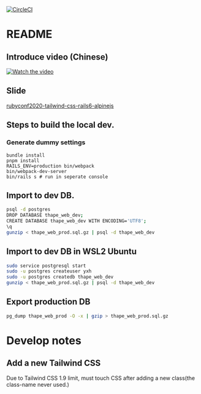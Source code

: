 [![CircleCI](https://circleci.com/gh/thape-cn/web.svg?style=svg)](https://circleci.com/gh/thape-cn/web)

# README

## Introduce video (Chinese)

[![Watch the video](https://i.ytimg.com/vi/eJvLOpA4NtM/hqdefault.jpg)](https://www.youtube.com/watch?v=eJvLOpA4NtM&t=59s)

## Slide

[rubyconf2020-tailwind-css-rails6-alpinejs](https://www.thape.com/uploads/rubyconf2020-tailwind-css-rails6-alpinejs.key)

## Steps to build the local dev.

### Generate dummy settings

```
bundle install
pnpm install
RAILS_ENV=production bin/webpack
bin/webpack-dev-server
bin/rails s # run in seperate console
```

## Import to dev DB.

```bash
psql -d postgres
DROP DATABASE thape_web_dev;
CREATE DATABASE thape_web_dev WITH ENCODING='UTF8';
\q
gunzip < thape_web_prod.sql.gz | psql -d thape_web_dev
```

## Import to dev DB in WSL2 Ubuntu

```bash
sudo service postgresql start
sudo -u postgres createuser yxh
sudo -u postgres createdb thape_web_dev
gunzip < thape_web_prod.sql.gz | psql -d thape_web_dev
```

## Export production DB

```bash
pg_dump thape_web_prod -O -x | gzip > thape_web_prod.sql.gz
```

# Develop notes

## Add a new Tailwind CSS

Due to Tailwind CSS 1.9 limit, must touch CSS after adding a new class(the class-name never used.)
